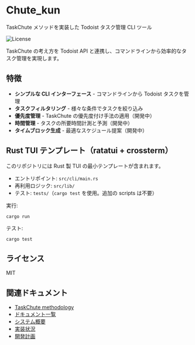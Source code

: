 # Chute_kun

TaskChute メソッドを実装した Todoist タスク管理 CLI ツール

![License](https://img.shields.io/badge/license-MIT-green.svg)

TaskChute の考え方を Todoist API と連携し、コマンドラインから効率的なタスク管理を実現します。

## 特徴

- **シンプルな CLI インターフェース** - コマンドラインから Todoist タスクを管理
- **タスクフィルタリング** - 様々な条件でタスクを絞り込み
- **優先度管理** - TaskChute の優先度付け手法の適用（開発中）
- **時間管理** - タスクの所要時間計測と予測（開発中）
- **タイムブロック生成** - 最適なスケジュール提案（開発中）

## Rust TUI テンプレート（ratatui + crossterm）

このリポジトリには Rust 製 TUI の最小テンプレートが含まれます。

- エントリポイント: `src/cli/main.rs`
- 再利用ロジック: `src/lib/`
- テスト: `tests/`（`cargo test` を使用。追加の scripts は不要）

実行:

```
cargo run
```

テスト:

```
cargo test
```

## ライセンス

MIT

## 関連ドキュメント

- [TaskChute methodology](docs/TaskChute_methodology.md)
- [ドキュメント一覧](docs/README.md)
- [システム概要](docs/system-overview.md)
- [実装状況](docs/setup/implementation-status.md)
- [開発計画](docs/planning/development-plan.md)
